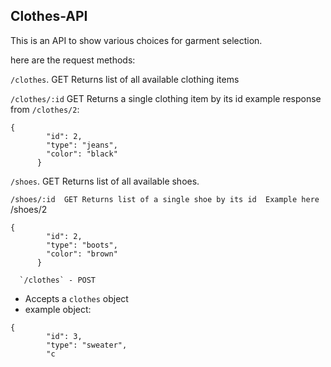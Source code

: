 ## Clothes-API 

This is an API to show various choices for garment selection.

here are the request methods:

`/clothes`. GET
Returns list of all available clothing items

`/clothes/:id`  GET 
Returns a single clothing item by its id 
example response from `/clothes/2`:

```
{
        "id": 2,
        "type": "jeans",
        "color": "black"
      }
```


`/shoes`.  GET
Returns list of all available shoes.

`/shoes/:id  GET
Returns list of a single shoe by its id 
Example here `/shoes/2
```
{
        "id": 2,
        "type": "boots",
        "color": "brown"
      }
```

      `/clothes` - POST
- Accepts a `clothes` object
- example object:

```
{
        "id": 3,
        "type": "sweater",
        "c
```